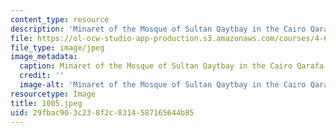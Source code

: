 ```yaml
---
content_type: resource
description: 'Minaret of the Mosque of Sultan Qaytbay in the Cairo Qarafa. '
file: https://ol-ocw-studio-app-production.s3.amazonaws.com/courses/4-615-the-architecture-of-cairo-spring-2002/29fbac903c238f2c8314587165644b85_1005.jpeg
file_type: image/jpeg
image_metadata:
  caption: Minaret of the Mosque of Sultan Qaytbay in the Cairo Qarafa.
  credit: ''
  image-alt: 'Minaret of the Mosque of Sultan Qaytbay in the Cairo Qarafa. '
resourcetype: Image
title: 1005.jpeg
uid: 29fbac90-3c23-8f2c-8314-587165644b85
---
```

